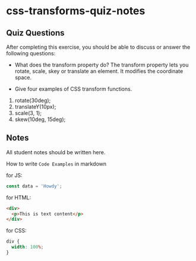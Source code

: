 # css-transforms-quiz-notes

## Quiz Questions

After completing this exercise, you should be able to discuss or answer the following questions:

- What does the transform property do?
  The transform property lets you rotate, scale, skey or translate an element. It modifies the coordinate space.

- Give four examples of CSS transform functions.

1. rotate(30deg);
2. translateY(10px);
3. scale(3, 1);
4. skew(10deg, 15deg);

## Notes

All student notes should be written here.

How to write `Code Examples` in markdown

for JS:

```javascript
const data = 'Howdy';
```

for HTML:

```html
<div>
  <p>This is text content</p>
</div>
```

for CSS:

```css
div {
  width: 100%;
}
```
